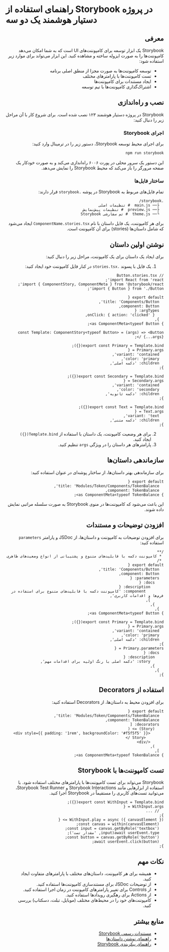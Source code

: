 # راهنمای استفاده از Storybook در پروژه دستیار هوشمند یک دو سه

<div dir="rtl">

## معرفی

Storybook یک ابزار توسعه برای کامپوننت‌های UI است که به شما امکان می‌دهد کامپوننت‌ها را به صورت ایزوله ساخته و مشاهده کنید. این ابزار می‌تواند برای موارد زیر استفاده شود:

- توسعه کامپوننت‌ها به صورت مجزا از منطق اصلی برنامه
- تست کامپوننت‌ها با پارامترهای مختلف
- ایجاد مستندات برای کامپوننت‌ها
- اشتراک‌گذاری کامپوننت‌ها با تیم توسعه

## نصب و راه‌اندازی

Storybook در پروژه دستیار هوشمند ۱۲۳ نصب شده است. برای شروع کار با آن مراحل زیر را دنبال کنید:

### اجرای Storybook

برای اجرای محیط توسعه Storybook، دستور زیر را در ترمینال وارد کنید:

```bash
npm run storybook
```

این دستور یک سرور محلی در پورت ۶۰۰۶ راه‌اندازی می‌کند و به صورت خودکار یک صفحه مرورگر را باز می‌کند که محیط Storybook را نمایش می‌دهد.

### ساختار فایل‌ها

تمام فایل‌های مربوط به Storybook در پوشه `.storybook` قرار دارند:

```
.storybook/
  ├── main.js  # تنظیمات اصلی
  ├── preview.js  # تنظیمات پیش‌نمایش
  └── theme.js  # تم سفارشی Storybook
```

برای هر کامپوننت، یک فایل داستان با نام `ComponentName.stories.tsx` ایجاد می‌شود که شامل داستان‌ها (stories) برای آن کامپوننت است.

## نوشتن اولین داستان

برای ایجاد یک داستان برای یک کامپوننت، مراحل زیر را دنبال کنید:

1. یک فایل با پسوند `.stories.tsx` در کنار فایل کامپوننت خود ایجاد کنید:

```tsx
// Button.stories.tsx
import React from 'react';
import { ComponentStory, ComponentMeta } from '@storybook/react';
import { Button } from './Button';

export default {
  title: 'Components/Button',
  component: Button,
  argTypes: {
    onClick: { action: 'clicked' },
  },
} as ComponentMeta<typeof Button>;

const Template: ComponentStory<typeof Button> = (args) => <Button {...args} />;

export const Primary = Template.bind({});
Primary.args = {
  variant: 'contained',
  color: 'primary',
  children: 'دکمه اصلی',
};

export const Secondary = Template.bind({});
Secondary.args = {
  variant: 'contained',
  color: 'secondary',
  children: 'دکمه ثانویه',
};

export const Text = Template.bind({});
Text.args = {
  variant: 'text',
  children: 'دکمه متنی',
};
```

2. برای هر وضعیت کامپوننت، یک داستان با استفاده از `Template.bind({})` ایجاد کنید.
3. پارامترهای هر داستان را در ویژگی `args` تنظیم کنید.

## سازماندهی داستان‌ها

برای سازماندهی بهتر داستان‌ها، از ساختار پوشه‌ای در عنوان استفاده کنید:

```tsx
export default {
  title: 'Modules/Token/Components/TokenBalance',
  component: TokenBalance,
} as ComponentMeta<typeof TokenBalance>;
```

این باعث می‌شود که کامپوننت‌ها در منوی Storybook به صورت سلسله مراتبی نمایش داده شوند.

## افزودن توضیحات و مستندات

برای افزودن توضیحات به کامپوننت و داستان‌ها، از JSDoc و پارامتر `parameters` استفاده کنید:

```tsx
/**
 * کامپوننت دکمه با قابلیت‌های متنوع و پشتیبانی از انواع وضعیت‌های ظاهری
 */
export default {
  title: 'Components/Button',
  component: Button,
  parameters: {
    docs: {
      description: {
        component: 'کامپوننت دکمه با قابلیت‌های متنوع برای استفاده در فرم‌ها و اقدامات کاربری',
      },
    },
  },
} as ComponentMeta<typeof Button>;

export const Primary = Template.bind({});
Primary.args = {
  variant: 'contained',
  color: 'primary',
  children: 'دکمه اصلی',
};
Primary.parameters = {
  docs: {
    description: {
      story: 'دکمه اصلی با رنگ اولیه برای اقدامات مهم',
    },
  },
};
```

## استفاده از Decorators

برای افزودن محیط به داستان‌ها، از Decorators استفاده کنید:

```tsx
export default {
  title: 'Modules/Token/Components/TokenBalance',
  component: TokenBalance,
  decorators: [
    (Story) => (
      <div style={{ padding: '1rem', backgroundColor: '#f5f5f5' }}>
        <Story />
      </div>
    ),
  ],
} as ComponentMeta<typeof TokenBalance>;
```

## تست کامپوننت‌ها با Storybook

Storybook می‌تواند برای تست کامپوننت‌ها با پارامترهای مختلف استفاده شود. با استفاده از ابزارهایی مانند Storybook Interactions و Storybook Test Runner، می‌توانید تست‌های کاربری را مستقیماً در Storybook اجرا کنید.

```tsx
export const WithInput = Template.bind({});
WithInput.args = {
  // ...
};
WithInput.play = async ({ canvasElement }) => {
  const canvas = within(canvasElement);
  const input = canvas.getByRole('textbox');
  await userEvent.type(input, 'مقدار تست');
  const button = canvas.getByRole('button');
  await userEvent.click(button);
};
```

## نکات مهم

- همیشه برای هر کامپوننت، داستان‌های مختلف با پارامترهای متفاوت ایجاد کنید.
- از توضیحات JSDoc برای مستندسازی کامپوننت‌ها استفاده کنید.
- از Controls برای تغییر پارامترهای کامپوننت در زمان اجرا استفاده کنید.
- از Actions برای رهگیری رویدادها استفاده کنید.
- کامپوننت‌های خود را در محیط‌های مختلف (موبایل، تبلت، دسکتاپ) بررسی کنید.

## منابع بیشتر

- [مستندات رسمی Storybook](https://storybook.js.org/docs/react/get-started/introduction)
- [راهنمای نوشتن داستان‌ها](https://storybook.js.org/docs/react/writing-stories/introduction)
- [راهنمای پیکربندی Storybook](https://storybook.js.org/docs/react/configure/overview)

</div>
